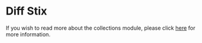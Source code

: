 # Diff Stix

If you wish to read more about the collections module, please click [here](https://mitreattack-python.readthedocs.io/en/126-docs-add-section-to-docs-for-accessing-stix/diffinstix.html) for more information.